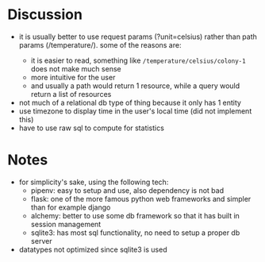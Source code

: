 # Discussion

- it is usually better to use request params (?unit=celsius) rather than path params (/temperature/<unit>). some of the reasons are:
  - it is easier to read, something like `/temperature/celsius/colony-1` does not make much sense
  - more intuitive for the user
  - and usually a path would return 1 resource, while a query would return a list of resources
- not much of a relational db type of thing because it only has 1 entity
- use timezone to display time in the user's local time (did not implement this)
- have to use raw sql to compute for statistics


# Notes

- for simplicity's sake, using the following tech:
  - pipenv: easy to setup and use, also dependency is not bad
  - flask: one of the more famous python web frameworks and simpler than for example django
  - alchemy: better to use some db framework so that it has built in session management
  - sqlite3: has most sql functionality, no need to setup a proper db server
- datatypes not optimized since sqlite3 is used